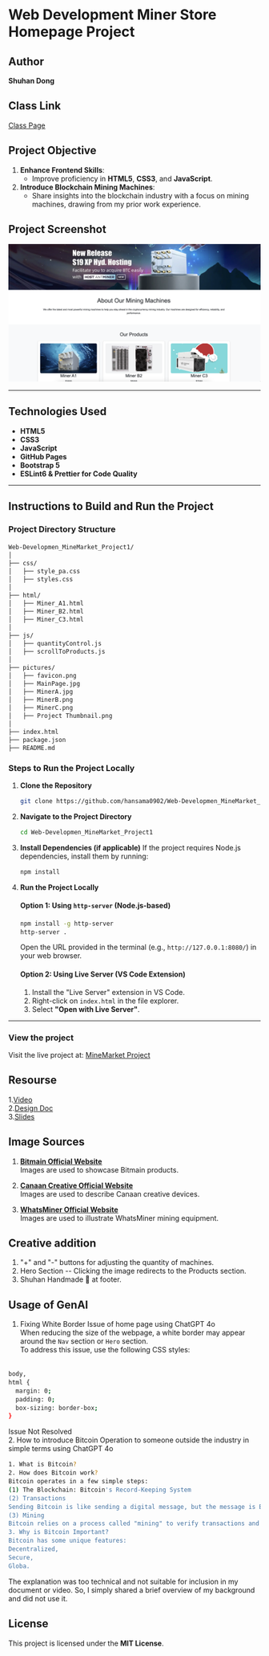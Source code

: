# Web Development Miner Store Homepage Project

## Author

**Shuhan Dong**

## Class Link

[Class Page](https://johnguerra.co/classes/webDevelopment_spring_2025/)

## Project Objective

1. **Enhance Frontend Skills**:
   - Improve proficiency in **HTML5**, **CSS3**, and **JavaScript**.
2. **Introduce Blockchain Mining Machines**:
   - Share insights into the blockchain industry with a focus on mining machines, drawing from my prior work experience.

## Project Screenshot

![Project Screenshot](https://raw.githubusercontent.com/hansama0902/Web-Developmen_MineMarket_Project1/main/pictures/Project%20Screenshot.png)

---

## Technologies Used

- **HTML5**
- **CSS3**
- **JavaScript**
- **GitHub Pages**
- **Bootstrap 5**
- **ESLint6 & Prettier for Code Quality**

---

## Instructions to Build and Run the Project

### Project Directory Structure

```plaintext
Web-Developmen_MineMarket_Project1/
│
├── css/
│   ├── style_pa.css
│   ├── styles.css
│
├── html/
│   ├── Miner_A1.html
│   ├── Miner_B2.html
│   ├── Miner_C3.html
│
├── js/
│   ├── quantityControl.js
│   ├── scrollToProducts.js
│
├── pictures/
│   ├── favicon.png
│   ├── MainPage.jpg
│   ├── MinerA.jpg
│   ├── MinerB.png
│   ├── MinerC.png
│   ├── Project Thumbnail.png
│
├── index.html
├── package.json
├── README.md
```

### Steps to Run the Project Locally

1. **Clone the Repository**

   ```bash
   git clone https://github.com/hansama0902/Web-Developmen_MineMarket_Project1.git
   ```

2. **Navigate to the Project Directory**

   ```bash
   cd Web-Developmen_MineMarket_Project1
   ```

3. **Install Dependencies (if applicable)**
   If the project requires Node.js dependencies, install them by running:

   ```bash
   npm install
   ```

4. **Run the Project Locally**

   #### Option 1: Using `http-server` (Node.js-based)

   ```bash
   npm install -g http-server
   http-server .
   ```

   Open the URL provided in the terminal (e.g., `http://127.0.0.1:8080/`) in your web browser.

   #### Option 2: Using Live Server (VS Code Extension)

   1. Install the "Live Server" extension in VS Code.
   2. Right-click on `index.html` in the file explorer.
   3. Select **"Open with Live Server"**.

---

### View the project

Visit the live project at: [MineMarket Project](https://hansama0902.github.io/Web-Developmen_Miner-Store-Homepage_Project1/)

## Resourse

1.[Video](https://youtu.be/-VIRZhJZJcA)  
2.[Design Doc](https://docs.google.com/document/d/1sj8mXe9F7O5z7Av_7abQxXlFllzEUQj8a6i96UcBgH4/edit?usp=sharing)  
3.[Slides](https://docs.google.com/presentation/d/1M8-rw_8FNOXsD08S19G1zejjg_alLBsCtnAvHSIhPYI/edit?usp=sharing)

## Image Sources

1. **[Bitmain Official Website](https://www.bitmain.com/)**  
   Images are used to showcase Bitmain products.

2. **[Canaan Creative Official Website](https://www.canaan-creative.com/)**  
   Images are used to describe Canaan creative devices.

3. **[WhatsMiner Official Website](https://www.whatsminer.com/)**  
   Images are used to illustrate WhatsMiner mining equipment.

## Creative addition

1.  "+" and "-" buttons for adjusting the quantity of machines.
2.  Hero Section -- Clicking the image redirects to the Products section.
3.  Shuhan Handmade 🤔 at footer.

## Usage of GenAI

1. Fixing White Border Issue of home page using ChatGPT 4o  
   When reducing the size of the webpage, a white border may appear around the `Nav` section or `Hero` section.  
   To address this issue, use the following CSS styles:

```bash

body,
html {
  margin: 0;
  padding: 0;
  box-sizing: border-box;
}
```

Issue Not Resolved  
2. How to introduce Bitcoin Operation to someone outside the industry in simple terms using ChatGPT 4o

```bash
1. What is Bitcoin?
2. How does Bitcoin work?
Bitcoin operates in a few simple steps:
(1) The Blockchain: Bitcoin's Record-Keeping System
(2) Transactions
Sending Bitcoin is like sending a digital message, but the message is Bitcoin.
(3) Mining
Bitcoin relies on a process called "mining" to verify transactions and secure the network.
3. Why is Bitcoin Important?
Bitcoin has some unique features:
Decentralized,
Secure,
Globa.
```

The explanation was too technical and not suitable for inclusion in my document or video. So, I simply shared a brief overview of my background and did not use it.

## License

This project is licensed under the **MIT License**.
